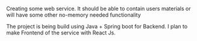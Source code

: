 <p>Creating some web service. It should be able to contain users materials or will have some other no-memory needed functionality</p>
<p>The project is being build using Java + Spring boot for Backend. I plan to make Frontend of the service with React Js.
